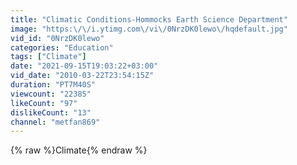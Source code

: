 ```yaml
---
title: "Climatic Conditions-Hommocks Earth Science Department"
image: "https:\/\/i.ytimg.com\/vi\/0NrzDK0lewo\/hqdefault.jpg"
vid_id: "0NrzDK0lewo"
categories: "Education"
tags: ["Climate"]
date: "2021-09-15T19:03:22+03:00"
vid_date: "2010-03-22T23:54:15Z"
duration: "PT7M40S"
viewcount: "22385"
likeCount: "97"
dislikeCount: "13"
channel: "metfan869"
---
```

{% raw %}Climate{% endraw %}
